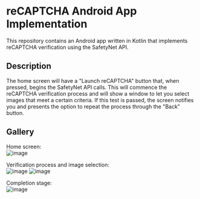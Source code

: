 # reCAPTCHA Android App Implementation
This repository contains an Android app written in Kotlin that implements reCAPTCHA verification using the SafetyNet API. 

## Description
The home screen will have a "Launch reCAPTCHA" button that, when pressed, begins the SafetyNet API calls. This will commence the reCAPTCHA verification process and will show a window to let you select images that meet a certain criteria. If this test is passed, the screen notifies you and presents the option to repeat the process through the "Back" button.

## Gallery
Home screen: <br/>
![image](https://user-images.githubusercontent.com/12478151/117345847-05676180-ae75-11eb-87a3-84bf727bc0ba.png)

Verification process and image selection: <br/>
![image](https://user-images.githubusercontent.com/12478151/117346186-6ee77000-ae75-11eb-88a4-d2e52866f6e0.png)
![image](https://user-images.githubusercontent.com/12478151/117346260-858dc700-ae75-11eb-82da-65761c0b444f.png)

Completion stage: <br/>
![image](https://user-images.githubusercontent.com/12478151/117346737-27151880-ae76-11eb-9ced-083e6290f9db.png)
